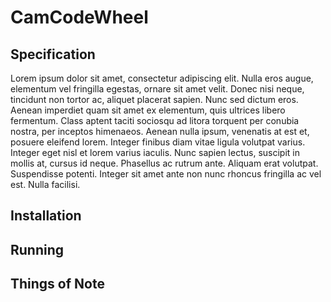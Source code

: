 # CamCodeWheel

## Specification

Lorem ipsum dolor sit amet, consectetur adipiscing elit. Nulla eros augue, elementum vel fringilla egestas, ornare sit amet velit. Donec nisi neque, tincidunt non tortor ac, aliquet placerat sapien. Nunc sed dictum eros. Aenean imperdiet quam sit amet ex elementum, quis ultrices libero fermentum. Class aptent taciti sociosqu ad litora torquent per conubia nostra, per inceptos himenaeos. Aenean nulla ipsum, venenatis at est et, posuere eleifend lorem. Integer finibus diam vitae ligula volutpat varius. Integer eget nisl et lorem varius iaculis. Nunc sapien lectus, suscipit in mollis at, cursus id neque. Phasellus ac rutrum ante. Aliquam erat volutpat. Suspendisse potenti. Integer sit amet ante non nunc rhoncus fringilla ac vel est. Nulla facilisi.

## Installation

## Running

## Things of Note
